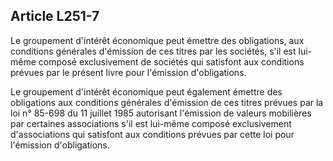 Article L251-7
----
Le groupement d'intérêt économique peut émettre des obligations, aux conditions
générales d'émission de ces titres par les sociétés, s'il est lui-même composé
exclusivement de sociétés qui satisfont aux conditions prévues par le présent
livre pour l'émission d'obligations.

Le groupement d'intérêt économique peut également émettre des obligations aux
conditions générales d'émission de ces titres prévues par la loi n° 85-698 du 11
juillet 1985 autorisant l'émission de valeurs mobilières par certaines
associations s'il est lui-même composé exclusivement d'associations qui
satisfont aux conditions prévues par cette loi pour l'émission d'obligations.
